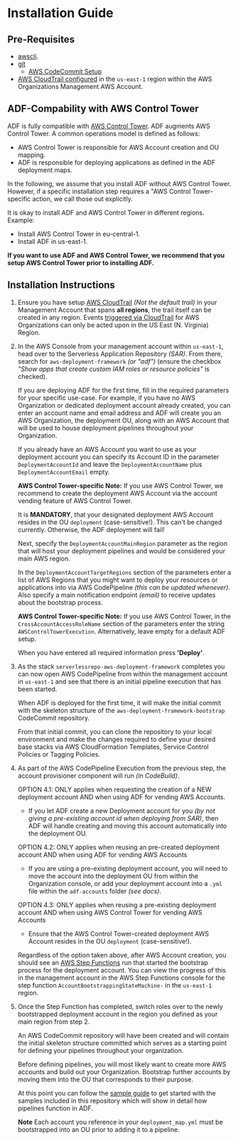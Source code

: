 # Installation Guide

## Pre-Requisites

- [awscli](https://aws.amazon.com/cli/).
- [git](https://git-scm.com/)
  - [AWS CodeCommit Setup](https://docs.aws.amazon.com/codecommit/latest/userguide/setting-up-https-unixes.html)
- [AWS CloudTrail configured](https://docs.aws.amazon.com/awscloudtrail/latest/userguide/cloudtrail-create-and-update-a-trail.html)
  in the `us-east-1` region within the AWS Organizations Management AWS Account.

## ADF-Compability with AWS Control Tower

ADF is fully compatible with [AWS Control Tower](https://aws.amazon.com/de/controltower/).
ADF augments AWS Control Tower. A common operations model is defined as follows:

- AWS Control Tower is responsible for AWS Account creation and OU mapping.
- ADF is responsible for deploying applications as defined in the ADF
  deployment maps.

In the following, we assume that you install ADF without AWS Control Tower.
However, if a specific installation step requires a "AWS Control Tower-specific
action, we call those out explicitly.

It is okay to install ADF and AWS Control Tower in different regions. Example:

- Install AWS Control Tower in eu-central-1.
- Install ADF in us-east-1.

**If you want to use ADF and AWS Control Tower, we recommend that you setup
AWS Control Tower prior to installing ADF.**

## Installation Instructions

1. Ensure you have setup [AWS CloudTrail](https://aws.amazon.com/cloudtrail/)
   *(Not the default trail)* in your Management Account that spans **all
   regions**, the trail itself can be created in any region. Events [triggered
   via
   CloudTrail](https://docs.aws.amazon.com/organizations/latest/userguide/orgs_incident-response.html)
   for AWS Organizations can only be acted upon in the US East (N. Virginia)
   Region.

2. In the AWS Console from your management account within `us-east-1`, head
   over to the Serverless Application Repository *(SAR)*. From there, search
   for `aws-deployment-framework` *(or "adf")* (ensure the checkbox
   *"Show apps that create custom IAM roles or resource policies"* is checked).

   If you are deploying ADF for the first time, fill in the required parameters
   for your specific use-case. For example, if you have no AWS Organization
   or dedicated deployment account already created, you can enter an account
   name and email address and ADF will create you an AWS Organization, the
   deployment OU, along with an AWS Account that will be used to house
   deployment pipelines throughout your Organization.

   If you already have an AWS Account you want to use as your deployment
   account you can specify its Account ID in the parameter
   `DeploymentAccountId` and leave the `DeploymentAccountName` plus
   `DeploymentAccountEmail` empty.

   **AWS Control Tower-specific Note:**
   If you use AWS Control Tower, we recommend to create the deployment AWS
   Account via the account vending feature of AWS Control Tower.

   It is **MANDATORY**, that your designated deployment AWS Account resides in
   the OU `deployment` (case-sensitive!). This can't be changed currently.
   Otherwise, the ADF deployment will fail!

   Next, specify the `DeploymentAccountMainRegion` parameter as the region that
   will host your deployment pipelines and would be considered your main AWS
   region.

   In the `DeploymentAccountTargetRegions` section of the parameters
   enter a list of AWS Regions that you might want to deploy your resources
   or applications into via AWS CodePipeline *(this can be updated whenever)*.
   Also specify a main notification endpoint *(email)* to receive updates
   about the bootstrap process.

   **AWS Control Tower-specific Note:**
   If you use AWS Control Tower, in the `CrossAccountAccessRoleName` section of
   the parameters enter the string `AWSControlTowerExecution`.
   Alternatively, leave empty for a default ADF setup.

   When you have entered all required information press **'Deploy'**.

3. As the stack `serverlessrepo-aws-deployment-framework` completes you can now
   open AWS CodePipeline from within the management account in `us-east-1` and
   see that there is an initial pipeline execution that has been started.

   When ADF is deployed for the first time, it will make the initial commit
   with the skeleton structure of the `aws-deployment-framework-bootstrap`
   CodeCommit repository.

   From that initial commit, you can clone the repository to your local
   environment and make the changes required to define your desired base stacks
   via AWS CloudFormation Templates, Service Control Policies or Tagging
   Policies.

4. As part of the AWS CodePipeline Execution from the previous step, the
   account provisioner component will run *(in CodeBuild)*.

   OPTION 4.1: ONLY applies when requesting the creation of a NEW deployment
   account AND when using ADF for vending AWS Accounts.

    - If you let ADF create a new Deployment account for you
      *(by not giving a pre-existing account id when deploying from SAR)*,
      then ADF will handle creating and moving this account automatically into
      the deployment OU.

   OPTION 4.2: ONLY applies when reusing an pre-created deployment account
   AND when using ADF for vending AWS Accounts

    - If you are using a pre-existing deployment account, you will need to
      move the account into the deployment OU from within the Organization
      console, or add your deployment account into a `.yml` file within the
      `adf-accounts` folder *(see docs)*.

   OPTION 4.3: ONLY applies when reusing a pre-existing deployment account
   AND when using AWS Control Tower for vending AWS Accounts

    - Ensure that the AWS Control Tower-created deployment AWS Account
      resides in the OU `deployment` (case-sensitive!).

   Regardless of the option taken above, after AWS Account creation, you should
   see an [AWS Step Functions](https://aws.amazon.com/step-functions/) run
   that started the bootstrap process for the deployment account. You can view
   the progress of this in the management account in the AWS Step Functions
   console for the step function `AccountBootstrappingStateMachine-` in the
   `us-east-1` region.

5. Once the Step Function has completed, switch roles over to the newly
   bootstrapped deployment account in the region you defined as your main
   region from step 2.

   An AWS CodeCommit repository will have been created and will contain the
   initial skeleton structure committed which serves as a starting point for
   defining your pipelines throughout your organization.

   Before defining pipelines, you will most likely want to create more AWS
   accounts and build out your Organization. Bootstrap further accounts by
   moving them into the OU that corresponds to their purpose.

   At this point you can follow the [sample guide](./samples-guide.md) to get
   started with the samples included in this repository which will show in
   detail how pipelines function in ADF.

   **Note** Each account you reference in your `deployment_map.yml` must be
   bootstrapped into an OU prior to adding it to a pipeline.
